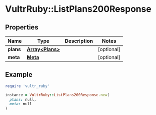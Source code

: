 # VultrRuby::ListPlans200Response

## Properties

| Name | Type | Description | Notes |
| ---- | ---- | ----------- | ----- |
| **plans** | [**Array&lt;Plans&gt;**](Plans.md) |  | [optional] |
| **meta** | [**Meta**](Meta.md) |  | [optional] |

## Example

```ruby
require 'vultr_ruby'

instance = VultrRuby::ListPlans200Response.new(
  plans: null,
  meta: null
)
```

